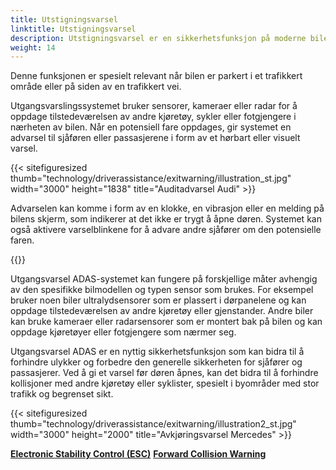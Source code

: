 ```yaml
---
title: Utstigningsvarsel
linktitle: Utstigningsvarsel
description: Utstigningsvarsel er en sikkerhetsfunksjon på moderne biler som er designet for å varsle sjåfører og passasjerer om potensielle farer når de gjør seg klare til å gå ut av kjøretøyet.
weight: 14
---
```

<!-- markdownlint-disable MD033 -->
Denne funksjonen er spesielt relevant når bilen er parkert i et trafikkert område eller på siden av en trafikkert vei.

Utgangsvarslingssystemet bruker sensorer, kameraer eller radar for å oppdage tilstedeværelsen av andre kjøretøy, sykler eller fotgjengere i nærheten av bilen. Når en potensiell fare oppdages, gir systemet en advarsel til sjåføren eller passasjerene i form av et hørbart eller visuelt varsel.

{{< sitefiguresized thumb="technology/driverassistance/exitwarning/illustration_st.jpg" width="3000" height="1838" title="Auditadvarsel Audi" >}}



Advarselen kan komme i form av en klokke, en vibrasjon eller en melding på bilens skjerm, som indikerer at det ikke er trygt å åpne døren. Systemet kan også aktivere varselblinkene for å advare andre sjåfører om den potensielle faren.

{{<evkxdisplayaddarticle />}}

Utgangsvarsel ADAS-systemet kan fungere på forskjellige måter avhengig av den spesifikke bilmodellen og typen sensor som brukes. For eksempel bruker noen biler ultralydsensorer som er plassert i dørpanelene og kan oppdage tilstedeværelsen av andre kjøretøy eller gjenstander. Andre biler kan bruke kameraer eller radarsensorer som er montert bak på bilen og kan oppdage kjøretøyer eller fotgjengere som nærmer seg.

Utgangsvarsel ADAS er en nyttig sikkerhetsfunksjon som kan bidra til å forhindre ulykker og forbedre den generelle sikkerheten for sjåfører og passasjerer. Ved å gi et varsel før døren åpnes, kan det bidra til å forhindre kollisjoner med andre kjøretøy eller syklister, spesielt i byområder med stor trafikk og begrenset sikt.

{{< sitefiguresized thumb="technology/driverassistance/exitwarning/illustration2_st.jpg" width="3000" height="2000" title="Avkjøringsvarsel Mercedes" >}}

<div class="mt-3 mb-3">
    <a href="../electronicstabilitycontrol/" class="text-decoration-none text-black"><strong><i class="bi-arrow-left"></i> Electronic Stability Control (ESC)</strong></a>
    <a href="../forwardcollisionwarning/" class="text-decoration-none text-black float-end"><strong>Forward Collision Warning <i class="bi-arrow-right"></i></strong></a>
</div>